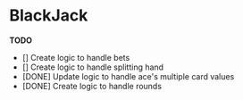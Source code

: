 # BlackJack
**TODO**
- [] Create logic to handle bets
- [] Create logic to handle splitting hand
- [DONE] Update logic to handle ace's multiple card values
- [DONE] Create logic to handle rounds
